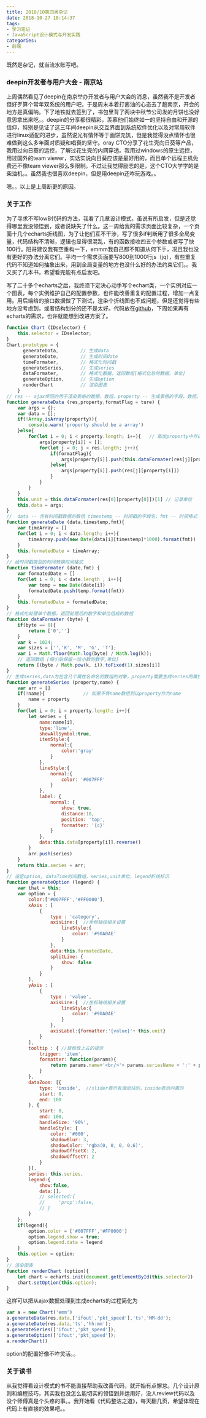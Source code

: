 ```yaml
---
title: 2018/10第四周杂记
date: 2018-10-27 18:14:37
tags:
- 学习笔记
- JavaScript设计模式与开发实践
categories: 
- 前端
---
```

<!-- more -->
既然是杂记，就当流水账写吧。

### deepin开发者与用户大会 - 南京站

上周偶然看见了deepin在南京举办开发者与用户大会的消息，虽然我不是开发者但好歹算个常年双系统的用户吧，于是周末本着打酱油的心态去了趟南京，开会的地方是真偏呐。下了地铁就去签到了，书包里背了两块中秋节公司发的月饼也没好意思拿出来吃。。deepin的分享都很精彩，羡慕他们始终如一的坚持自由和开源的信仰，特别是见证了这三年间deepin从交互界面到系统软件优化以及对常用软件进行linux适配的进步，虽然说光有情怀等于画饼充饥，但是我觉得没点情怀也很难做到这么多年面对质疑和唱衰的坚守。oray CTO分享了花生壳向日葵等产品，我用过向日葵的远控，了解过花生壳的内网穿透。我用过windows的原生远控，用过国外的team viewer，实话实说向日葵应该是最好用的，而且单个远程主机免费还不像team viewer那么多限制。不过让我觉得励志的是，这个CTO大学学的是柴油机。。虽然我也很喜欢deepin，但是用deepin还咋玩游戏。。

嗯。。以上是上周断更的原因。

### 关于工作

为了寻求不写lowB代码的方法，我看了几章设计模式，虽说有所启发，但是还觉得哪里我没领悟到，或者说缺失了什么。这一周给我的需求页面比较复杂，一个页面十几个echarts折线图，为了让他们互不干涉，写了很多if判断用了很多全局变量，代码结构不清晰，逻辑也显得很混乱，有的函数接收四五个参数或者写了快100行。阳哥建议我有空重构一下，emmm我自己都不知道从何下手，况且我也没有更好的办法分离它们。平均一个需求页面要写800到1000行js（jq），有些重复代码不知道如何抽象出来，用到全局变量的地方也没什么好的办法约束它们。。我又买了几本书，希望看完能有点启发吧。

写了二十多个echarts之后，我终须下定决心动手写个echart类，一个实例对应一个图表，每个实例维护自己的配置参数，也许能改善重复的配置过程，增加一点复用。用后端给的接口数据做了下测试，渲染个折线图也不成问题，但是还觉得有些地方没考虑到，或者结构划分的还不是太好。代码放在[github](https://github.com/flycatrix/echartCreator)，下周如果再有echarts的需求，也许就能想到改进方案了。

```javascript
function Chart (IDselector) {
    this.selector = IDselector;
}
Chart.prototype = {
      generateData,        // 生成data
      generateDate,        // 生成时间date
      timeFormater,        // 格式化时间戳  
      generateSeries,      // 生成series
      dataFormater,        // 格式化数据，返回数组[格式化后的数据，单位]
      generateOption,      // 生成option
      renderChart          // 渲染图表
    }
// res -- ajax传回的用于渲染表格的数据，数组。property -- 生成表格的字段，数组。formatFlag -- 是否对数据格式化
function generateData (res,property,formatFlag = ture) {
    var args = {};
    var data = [];
    if(!Array.isArray(property)){
        console.warn('property should be a array')
    }else{
        for(let i = 0; i < property.length; i++){   // 取出property中存的字段名
            args[property[i]] = [];
            for(let j = 0; j < res.length; j++){
                if(formatFlag){
                    args[property[i]].push(this.dataFormater(res[j][property[i]])[0])     // 根据拿到的字段名格式化后取值，作为数组存在data变量中
                }else{
                    args[property[i]].push(res[j][property[i]])     
                }
            }
        }
    }
    this.unit = this.dataFormater(res[0][property[0]])[1] // 记录单位
    this.data = args;
}
//  data -- 含有时间戳数据的数组 timestemp -- 时间戳的字段名，fmt -- 时间格式
function generateDate (data,timestemp,fmt){
    var timeArray = []
    for(let i = 0; i < data.length; i++){
        timeArray.push(new Date(data[i][timestemp]*1000).format(fmt))
    }
    this.formatedDate = timeArray;
}
// 给时间戳类型的时间转换时间格式
function timeFormater (date,fmt) {
    var formatedDate = []
    for(let i = 0; i < date.length ; i++){
        var temp = new Date(date[i])
        formatedDate.push(temp.format(fmt))
    }
    this.formatedDate = formatedDate;
}
// 格式化处理单个数据，返回处理后的数字和单位组成的数组
function dataFormater (byte) {
    if(byte == 0){
        return ['0','']
    }
    var k = 1024;
    var sizes = ['','K', 'M', 'G', 'T'];
    var i = Math.floor(Math.log(byte) / Math.log(k));
    // 返回数组 [缩小后保留一位小数的数字,单位]
    return [(byte / Math.pow(k, i)).toFixed(1),sizes[i]]
}
// 生成series,data为包含几个属性名命名的数组的对象，property需要生成series的属性名的数组，name为series的name数组
function generateSeries (property,name) {
    var arr = []
    if(!name){              // 如果不传name数组则以property作为name
        name = property
    }
    for(let i = 0; i < property.length; i++){
        let series = {
            name:name[i],
            type:'line',
            showAllSymbol:true,
            itemStyle:{
                normal:{
                    color:'gray'
                }   
            },
            lineStyle:{  
                normal:{
                    color: '#007FFF'
                }  
            },
            label: {
                normal: {
                    show: true,
                    distance:10,
                    position: 'top',
                    formatter: '{c}'
                }
            },
            data:this.data[property[i]].reverse()
        }
        arr.push(series)
    }
    return this.series = arr;
}
// 设定option, dataTime时间数组，series,unit单位，legend折线标识
function generateOption (legend) {
    var that = this;
    var option = {
        color:['#007FFF','#FF0000'],
        xAxis : [
            {
                type : 'category',
                axisLine:{  //坐标轴线相关设置
                    lineStyle:{
                        color: '#90A0AE'
                    }
                },
                data:this.formatedDate,
                splitLine: {
                    show: false
                }
            }
        ], 
        yAxis : [
            {
                type : 'value',
                axisLine:{  //坐标轴线相关设置
                    lineStyle:{
                        color: '#90A0AE'
                    }
                },
                axisLabel:{formatter:'{value}'+ this.unit}
            }
        ],
        tooltip : { //鼠标放上去的提示
            trigger: 'item',
            formatter: function(params){
                return params.name+'<br/>'+ params.seriesName + ':' + params.data + ' 单位：' + that.unit;
            }
        },
        dataZoom: [{     
            type: 'inside',  //slider表示有滑动块的，inside表示内置的
            start: 0,        
            end: 100
        }, {
            start: 0,
            end: 100,
            handleSize: '90%',
            handleStyle: {
                color: '#000',
                shadowBlur: 3,
                shadowColor: 'rgba(0, 0, 0, 0.6)',
                shadowOffsetX: 2,
                shadowOffsetY: 2
            }
        }],
        series: this.series,
        legend:{
            show:false,
            data:[],
            // selected:{
            //     'prop':false,
            // }
        }
    };
    if(legend){
        option.color = ['#007FFF','#FF0000']
        option.legend.show = true;
        option.legend.data = legend
    }
    this.option = option;
}
// 渲染图表
function renderChart (option){
    let chart = echarts.init(document.getElementById(this.selector))
    chart.setOption(this.option);
}
```

这样可以把从ajax数据处理到生成echarts的过程简化为

```javascript
var a = new Chart('emm')
a.generateData(res.data,['ifout','pkt_speed'],'ts','MM-dd');
a.generateDate(res.data,'ts','hh:mm');
a.generateSeries(['ifout','pkt_speed']);
a.generateOption(['ifout','pkt_speed']);
a.renderChart()
```

option的配置好像不咋灵活。。            

### 关于读书

从我觉得看设计模式的书不能直接帮助我改善代码，就开始有点懈怠。几个设计原则和编程技巧，其实我也没怎么能切实的领悟到并运用好，没人review代码以及没个师傅真是个头疼的事。。我开始看《代码整洁之道》，每天翻几页，希望体现在代码上有直接的效果吧。。
